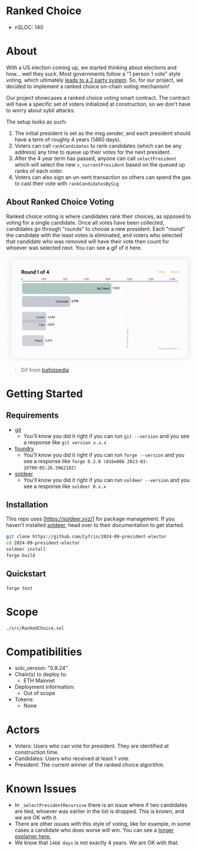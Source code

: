 # Ranked Choice

- nSLOC: 140

# About

With a US election coming up, we started thinking about elections and how... well they suck. Most governments follow a "1 person 1 vote" style voting, which ultimately [leads to a 2 party system](https://www.youtube.com/watch?v=qf7ws2DF-zk). So, for our project, we decided to implement a ranked choice on-chain voting mechanism! 

Our project showcases a ranked choice voting smart contract. The contract will have a specific set of voters initialized at construction, so we don't have to worry about sybil attacks. 

The setup looks as such:

1. The initial president is set as the msg.sender, and each president should have a term of roughly 4 years (1460 days).
2. Voters can call `rankCandidates` to rank candidates (which can be any address) any time to queue up their votes for the next president. 
3. After the 4 year term has passed, anyone can call `selectPresident` which will select the new `s_currentPresident` based on the queued up ranks of each voter.
4. Voters can also sign an un-sent transaction so others can spend the gas to cast their vote with `rankCandidatesBySig`


## About Ranked Choice Voting

Ranked choice voting is where candidates rank their choices, as opposed to voting for a single candidate. Once all votes have been collected, candidates go through "rounds" to choose a new president. Each "round" the candidate with the least votes is eliminated, and voters who selected that candidate who was removed will have their vote then count for whoever was selected next. You can see a gif of it here.

![alt text](img/ranked-choice-visualization.gif)
> Gif from [ballotpedia](https://ballotpedia.org/Ranked-choice_voting_(RCV))

# Getting Started 

## Requirements

- [git](https://git-scm.com/book/en/v2/Getting-Started-Installing-Git)
  - You'll know you did it right if you can run `git --version` and you see a response like `git version x.x.x`
- [foundry](https://getfoundry.sh/)
  - You'll know you did it right if you can run `forge --version` and you see a response like `forge 0.2.0 (816e00b 2023-03-16T00:05:26.396218Z)`
- [soldeer](https://soldeer.xyz/)
  - You'll know you did it right if you can run `soldeer --version` and you see a response like `soldeer 0.x.x`

## Installation

This repo uses [https://soldeer.xyz/] for package management. If you haven't installed [soldeer](https://soldeer.xyz/), head over to their documentation to get started. 

```bash
git clone https://github.com/Cyfrin/2024-09-president-elector
cd 2024-09-president-elector
soldeer install
forge build
```

## Quickstart

```bash
forge test
```

# Scope

```
./src/RankedChoice.sol
```

# Compatibilities

- solc_version: "0.8.24"
- Chain(s) to deploy to:
    - ETH Mainnet
- Deployment information:
    - Out of scope
- Tokens:
    - None

# Actors

- Voters: Users who can vote for president. They are identified at construction time.
- Candidates: Users who received at least 1 vote.
- President: The current winner of the ranked choice algorithm. 

# Known Issues

- In `_selectPresidentRecursive` there is an issue where if two candidates are tied, whoever was earlier in the list is dropped. This is known, and we are OK with it.
- There are other issues with this style of voting, like for example, in some cases a candidate who does worse will win. You can see a [longer explainer here.](https://www.youtube.com/watch?v=qf7ws2DF-zk)
- We know that `1460 days` is not exactly 4 years. We are OK with that.